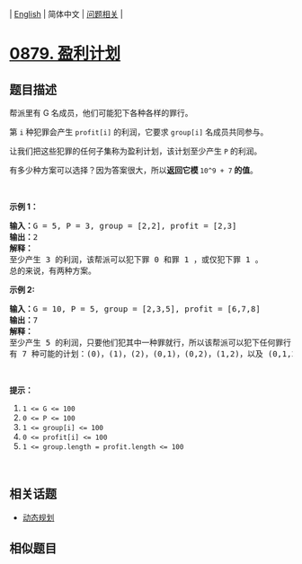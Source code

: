
| [English](README_EN.md) | 简体中文 | [问题相关](QUESTION.md) |
# [0879. 盈利计划](https://leetcode-cn.com/problems/profitable-schemes/)
## 题目描述
<p>帮派里有 G 名成员，他们可能犯下各种各样的罪行。</p>

<p>第&nbsp;<code>i</code>&nbsp;种犯罪会产生&nbsp;<code>profit[i]</code>&nbsp;的利润，它要求&nbsp;<code>group[i]</code>&nbsp;名成员共同参与。</p>

<p>让我们把这些犯罪的任何子集称为盈利计划，该计划至少产生&nbsp;<code>P</code> 的利润。</p>

<p>有多少种方案可以选择？因为答案很大，所以<strong>返回它模&nbsp;</strong><code>10^9 + 7</code><strong>&nbsp;的值</strong>。</p>

<p>&nbsp;</p>

<p><strong>示例&nbsp;1：</strong></p>

<pre><strong>输入：</strong>G = 5, P = 3, group = [2,2], profit = [2,3]
<strong>输出：</strong>2
<strong>解释： </strong>
至少产生 3 的利润，该帮派可以犯下罪 0 和罪 1 ，或仅犯下罪 1 。
总的来说，有两种方案。
</pre>

<p><strong>示例&nbsp;2:</strong></p>

<pre><strong>输入：</strong>G = 10, P = 5, group = [2,3,5], profit = [6,7,8]
<strong>输出：</strong>7
<strong>解释：</strong>
至少产生 5 的利润，只要他们犯其中一种罪就行，所以该帮派可以犯下任何罪行 。
有 7 种可能的计划：(0)，(1)，(2)，(0,1)，(0,2)，(1,2)，以及 (0,1,2) 。
</pre>

<p>&nbsp;</p>

<p><strong>提示：</strong></p>

<ol>
	<li><code>1 &lt;= G &lt;= 100</code></li>
	<li><code>0 &lt;= P &lt;= 100</code></li>
	<li><code>1 &lt;= group[i] &lt;= 100</code></li>
	<li><code>0 &lt;= profit[i] &lt;= 100</code></li>
	<li><code>1 &lt;= group.length = profit.length &lt;= 100</code></li>
</ol>

<p>&nbsp;</p>

## 相关话题
- [动态规划](https://leetcode-cn.com/tag/dynamic-programming)
## 相似题目

